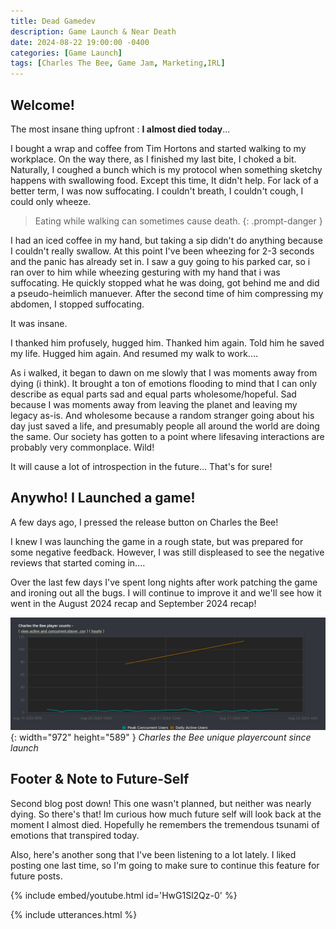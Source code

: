 ```yaml
---
title: Dead Gamedev
description: Game Launch & Near Death
date: 2024-08-22 19:00:00 -0400
categories: [Game Launch]
tags: [Charles The Bee, Game Jam, Marketing,IRL]
---
```


## Welcome!

The most insane thing upfront : **I almost died today**... 

I bought a wrap and coffee from Tim Hortons and started walking to my workplace. On the way there, as I finished my last bite, I choked a bit. Naturally, I coughed a bunch which is my protocol when something sketchy happens with swallowing food. Except this time, It didn't help. For lack of a better term, I was now suffocating. I couldn't breath, I couldn't cough, I could only wheeze.

> Eating while walking can sometimes cause death.
{: .prompt-danger } 

I had an iced coffee in my hand, but taking a sip didn't do anything because I couldn't really swallow. At this point I've been wheezing for 2-3 seconds and the panic has already set in. I saw a guy going to his parked car, so i ran over to him while wheezing gesturing with my hand that i was suffocating. He quickly stopped what he was doing, got behind me and did a pseudo-heimlich manuever. After the second time of him compressing my abdomen, I stopped suffocating.

It was insane.

I thanked him profusely, hugged him. Thanked him again. Told him he saved my life. Hugged him again. And resumed my walk to work....

As i walked, it began to dawn on me slowly that I was moments away from dying (i think). It brought a ton of emotions flooding to mind that I can only describe as equal parts sad and equal parts wholesome/hopeful. Sad because I was moments away from leaving the planet and leaving my legacy as-is. And wholesome because a random stranger going about his day just saved a life, and presumably people all around the world are doing the same. Our society has gotten to a point where lifesaving interactions are probably very commonplace. Wild!

It will cause a lot of introspection in the future... That's for sure!

## Anywho! I Launched a game!

A few days ago, I pressed the release button on Charles the Bee! 

I knew I was launching the game in a rough state, but was prepared for some negative feedback. However, I was still displeased to see the negative reviews that started coming in....

Over the last few days I've spent long nights after work patching the game and ironing out all the bugs. I will continue to improve it and we'll see how it went in the August 2024 recap and September 2024 recap!
 
![Desktop View](images/CharlesChart.png){: width="972" height="589" }
_Charles the Bee unique playercount since launch_


## Footer & Note to Future-Self

Second blog post down! This one wasn't planned, but neither was nearly dying. So there's that! Im curious how much future self will look back at the moment I almost died. Hopefully he remembers the tremendous tsunami of emotions that transpired today.

Also, here's another song that I've been listening to a lot lately. I liked posting one last time, so I'm going to make sure to continue this feature for future posts.

{% include embed/youtube.html id='HwG1Sl2Qz-0' %}

{% include utterances.html %}